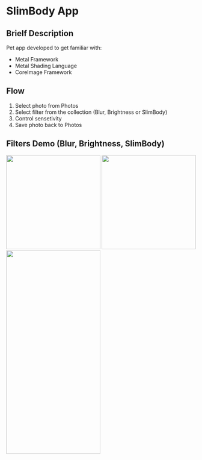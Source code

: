 # SlimBody App
## Brielf Description
Pet app developed to get familiar with:
  - Metal Framework
  - Metal Shading Language
  - CoreImage Framework

## Flow
1) Select photo from Photos
2) Select filter from the collection (Blur, Brightness or SlimBody)
3) Control sensetivity
4) Save photo back to Photos

## Filters Demo (Blur, Brightness, SlimBody)
  <p float="left">
  <img src="https://github.com/user-attachments/assets/be8a075e-a4d5-4251-90ac-501b26bdbd9b" width="250" />
  <img src="https://github.com/user-attachments/assets/07ec2ae8-4e13-488a-b08b-2620753ad6c3" width="250" />
  <img src="https://github.com/user-attachments/assets/540963e0-bad0-49f1-9a51-06aba97a57f5" width="250" height="541.5" />
    </p>

